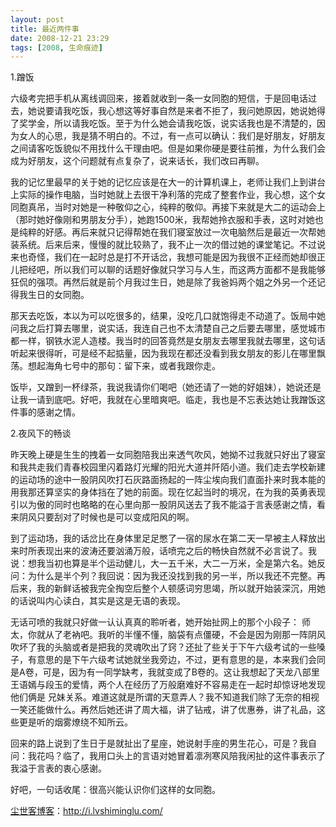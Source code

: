 ```yaml
---
layout: post
title: 最近两件事
date: 2008-12-21 23:29
tags: [2008, 生命痕迹]
---
```

1.蹭饭

六级考完把手机从离线调回来，接着就收到一条一女同胞的短信，于是回电话过去，她说要请我吃饭，我心想这等好事自然是来者不拒了，我问她原因，她说她得了奖学金，所以请我吃饭。至于为什么她会请我吃饭，说实话我也是不清楚的，因为女人的心思，我是猜不明白的。不过，有一点可以确认：我们是好朋友，好朋友之间请客吃饭貌似不用找什么干理由吧。但是如果你硬是要往前推，为什么我们会成为好朋友，这个问题就有点复杂了，说来话长，我们改曰再聊。

我的记忆里最早的关于她的记忆应该是在大一的计算机课上，老师让我们上到讲台上实际的操作电脑，当时她就上去很干净利落的完成了整套作业，我心想，这个女同胞真吊，当时对她是一种敬仰之心，纯粹的敬仰。再接下来就是大二的运动会上（那时她好像刚和男朋友分手），她跑1500米，我帮她拎衣服和手表，这时对她也是纯粹的好感。再后来就只记得帮她在我们寝室放过一次电脑然后是最近一次帮她装系统。后来后来，慢慢的就比较熟了，我不止一次的借过她的课堂笔记。不过说来也奇怪，我们在一起时总是打不开话岔，我想可能是因为我很不正经而她却很正儿把经吧，所以我们可以聊的话题好像就只学习与人生，而这两方面都不是我能够狂侃的强项。再然后就是前个月我过生日，她是除了我爸妈两个姐之外另一个还记得我生日的女同胞。

那天去吃饭，本以为可以吃很多的，结果，没吃几口就饱得走不动道了。饭局中她问我之后打算去哪里，说实话，我连自己也不太清楚自己之后要去哪里，感觉城市都一样，钢铁水泥人造楼。我当时的回答竟然是女朋友去哪里我就去哪里，这句话听起来很得听，可是经不起掂量，因为我现在都还没看到我女朋友的影儿在哪里飘荡。想起海角七号中的那句：留下来，或者我跟你走。

饭毕，又蹭到一杯绿茶，我说我请你们喝吧（她还请了一她的好姐妹），她说还是让我一请到底吧。好吧，我就在心里暗爽吧。临走，我也是不忘表达她让我蹭饭这件事的感谢之情。

2.夜风下的畅谈

昨天晚上硬是生生的拽着一女同胞陪我出来透气吹风，她拗不过我就只好出了寝室和我共走我们青春校园里闪着路灯光耀的阳光大道并阡陌小道。我们走去学校新建的运动场的途中一股阴风吹打石灰路面扬起的一阵尘埃向我们直面扑来时我本能的用我那还算坚实的身体挡在了她的前面。现在忆起当时的境况，在为我的英勇表现引以为傲的同时也略略的在心里向那一股阴风送去了我不能溢于言表感谢之情，看来阴风只要刮对了时候也是可以变成阳风的啊。

到了运动场，我的话岔比在身体里足足憋了一宿的尿水在第二天一早被主人释放出来时所表现出来的波涛还要汹涌万般，话喷完之后的畅快自然就不必言说了。我说：想我当初也算是半个运动健儿，大一五千米，大二一万米，全是第六名。她反问：为什么是半个列？我回说：因为我还没找到我的另一半，所以我还不完整。再后来，我的新鲜话被我完全掏空后整个人顿感词穷思竭，所以就开始装深沉，用她的话说叫内心读白，其实是这是无语的表现。

无话可喷的我就只好做一认认真真的聆听者，她开始扯网上的那个小段子： 师太，你就从了老衲吧。我听的半懂不懂，脑袋有点僵硬，不会是因为刚那一阵阴风吹坏了我的头脑或者是把我的灵魂吹出了窍？还扯了些关于下午六级考试的一些嗓子，有意思的是下午六级考试她就坐我旁边，不过，更有意思的是，本来我们会同是A卷，可是，因为有一同学缺考，我就变成了B卷的。这让我想起了天龙八部里王语嫣与段玉的爱情，两个人在经历了万般磨难好不容易走在一起时却惊讶地发现他们俩是 兄妹关系。难道这就是所谓的天意弄人？我不知道我们除了无奈的相视一笑还能做什么。再然后她还讲了周大福，讲了钻戒，讲了优惠券，讲了礼品，这些更是听的烟雾燎绕不知所云。

回来的路上说到了生日于是就扯出了星座，她说射手座的男生花心，可是？我自问：我花吗？临了，我用口头上的言语对她冒着凛冽寒风陪我闲扯的这件事表示了我溢于言表的衷心感谢。

好吧，一句话收尾：很高兴能认识你们这样的女同胞。

<a href="http://i.lvshiminglu.com/">尘世客博客</a>：<a href="http://i.lvshiminglu.com/">http://i.lvshiminglu.com/</a>

